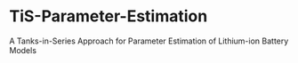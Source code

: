 # TiS-Parameter-Estimation
A Tanks-in-Series Approach for Parameter Estimation of Lithium-ion Battery Models
